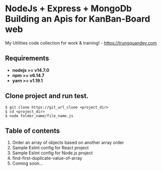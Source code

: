 # NodeJs + Express + MongoDb Building an Apis for KanBan-Board web

My Utilities code collection for work &amp; training! - https://trungquandev.com

## Requirements

- **nodejs >= v14.7.0**
- **npm >= v6.14.7**
- **yarn >= v1.19.1**

## Clone project and run test.

```
$ git clone https://git_url_clone <project_dir>
$ cd <project_dir>
$ node folder_name/file_name.js
```

## Table of contents

1. Order an array of objects based on another array order
2. Sample Eslint config for React project
3. Sample Eslint config for Node.js project
4. find-first-duplicate-value-of-array
5. Coming soon...
